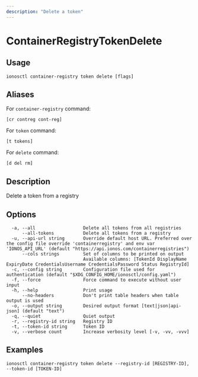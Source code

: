 ```yaml
---
description: "Delete a token"
---
```


# ContainerRegistryTokenDelete

## Usage

```text
ionosctl container-registry token delete [flags]
```

## Aliases

For `container-registry` command:

```text
[cr contreg cont-reg]
```

For `token` command:

```text
[t tokens]
```

For `delete` command:

```text
[d del rm]
```

## Description

Delete a token from a registry

## Options

```text
  -a, --all                  Delete all tokens from all registries
      --all-tokens           Delete all tokens from a registry
  -u, --api-url string       Override default host URL. Preferred over the config file override 'containerregistry' and env var 'IONOS_API_URL' (default "https://api.ionos.com/containerregistries")
      --cols strings         Set of columns to be printed on output 
                             Available columns: [TokenId DisplayName ExpiryDate CredentialsUsername CredentialsPassword Status RegistryId]
  -c, --config string        Configuration file used for authentication (default "$XDG_CONFIG_HOME/ionosctl/config.yaml")
  -f, --force                Force command to execute without user input
  -h, --help                 Print usage
      --no-headers           Don't print table headers when table output is used
  -o, --output string        Desired output format [text|json|api-json] (default "text")
  -q, --quiet                Quiet output
  -r, --registry-id string   Registry ID
  -t, --token-id string      Token ID
  -v, --verbose count        Increase verbosity level [-v, -vv, -vvv]
```

## Examples

```text
ionosctl container-registry token delete --registry-id [REGISTRY-ID], --token-id [TOKEN-ID]
```

